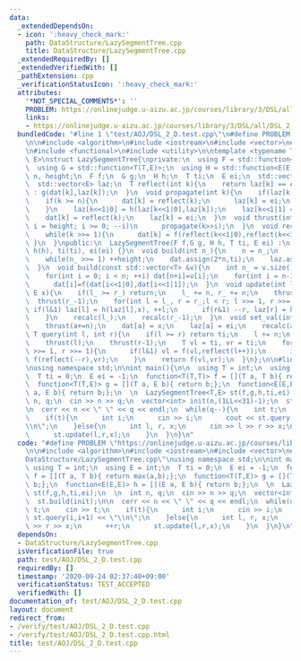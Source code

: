 ```yaml
---
data:
  _extendedDependsOn:
  - icon: ':heavy_check_mark:'
    path: DataStructure/LazySegmentTree.cpp
    title: DataStructure/LazySegmentTree.cpp
  _extendedRequiredBy: []
  _extendedVerifiedWith: []
  _pathExtension: cpp
  _verificationStatusIcon: ':heavy_check_mark:'
  attributes:
    '*NOT_SPECIAL_COMMENTS*': ''
    PROBLEM: https://onlinejudge.u-aizu.ac.jp/courses/library/3/DSL/all/DSL_2_D
    links:
    - https://onlinejudge.u-aizu.ac.jp/courses/library/3/DSL/all/DSL_2_D
  bundledCode: "#line 1 \"test/AOJ/DSL_2_D.test.cpp\"\n#define PROBLEM \"https://onlinejudge.u-aizu.ac.jp/courses/library/3/DSL/all/DSL_2_D\"\
    \n\n#include <algorithm>\n#include <iostream>\n#include <vector>\n#line 4 \"DataStructure/LazySegmentTree.cpp\"\
    \n#include <functional>\n#include <utility>\n\ntemplate <typename T, typename\
    \ E>\nstruct LazySegmentTree{\nprivate:\n  using F = std::function<T(T,T)>;\n\
    \  using G = std::function<T(T,E)>;\n  using H = std::function<E(E,E)>;\n  int\
    \ n, height;\n  F f;\n  G g;\n  H h;\n  T ti;\n  E ei;\n  std::vector<T> dat;\n\
    \  std::vector<E> laz;\n  T reflect(int k){\n    return laz[k] == ei ? dat[k]\
    \ : g(dat[k],laz[k]);\n  }\n  void propagate(int k){\n    if(laz[k] == ei) return;\n\
    \    if(k >= n){\n      dat[k] = reflect(k);\n      laz[k] = ei;\n      return;\n\
    \    }\n    laz[k<<1|0] = h(laz[k<<1|0],laz[k]);\n    laz[k<<1|1] = h(laz[k<<1|1],laz[k]);\n\
    \    dat[k] = reflect(k);\n    laz[k] = ei;\n  }\n  void thrust(int k){\n    for(int\
    \ i = height; i >= 0; --i)\n      propagate(k>>i);\n  }\n  void recalc(int k){\n\
    \    while(k >>= 1){\n      dat[k] = f(reflect(k<<1|0),reflect(k<<1|1));\n   \
    \ }\n  }\npublic:\n  LazySegmentTree(F f,G g, H h, T ti, E ei) :\n    f(f), g(g),\
    \ h(h), ti(ti), ei(ei) {}\n  void build(int n_){\n    n = n_;\n    height = 2;\n\
    \    while(n_ >>= 1) ++height;\n    dat.assign(2*n,ti);\n    laz.assign(2*n,ei);\n\
    \  }\n  void build(const std::vector<T> &v){\n    int n_ = v.size();\n    build(n_);\n\
    \    for(int i = 0; i < n; ++i) dat[n+i]=v[i];\n    for(int i = n-1; i >= 0; --i)\n\
    \      dat[i]=f(dat[i<<1|0],dat[i<<1|1]);\n  }\n  void update(int l_, int r_,\
    \ E x){\n    if(l_ >= r_) return;\n    l_ += n, r_ += n;\n    thrust(l_);\n  \
    \  thrust(r_-1);\n    for(int l = l_, r = r_;l < r; l >>= 1, r >>= 1){\n     \
    \ if(l&1) laz[l] = h(laz[l],x), ++l;\n      if(r&1) --r, laz[r] = h(laz[r],x);\n\
    \    }\n    recalc(l_);\n    recalc(r_-1);\n  }\n  void set_val(int a, T x){\n\
    \    thrust(a+=n);\n    dat[a] = x;\n    laz[a] = ei;\n    recalc(a);\n  }\n \
    \ T query(int l, int r){\n    if(l >= r) return ti;\n    l += n;\n    r += n;\n\
    \    thrust(l);\n    thrust(r-1);\n    T vl = ti, vr = ti;\n    for(; l < r; l\
    \ >>= 1, r >>= 1){\n      if(l&1) vl = f(vl,reflect(l++));\n      if(r&1) vr =\
    \ f(reflect(--r),vr);\n    }\n    return f(vl,vr);\n  }\n};\n\n#line 7 \"test/AOJ/DSL_2_D.test.cpp\"\
    \nusing namespace std;\n\nint main(){\n\n  using T = int;\n  using E = int;\n\
    \  T ti = 0;\n  E ei = -1;\n  function<T(T,T)> f = [](T a, T b){ return max(a,b);};\n\
    \  function<T(T,E)> g = [](T a, E b){ return b;};\n  function<E(E,E)> h = [](E\
    \ a, E b){ return b;};\n  \n  LazySegmentTree<T,E> st(f,g,h,ti,ei);\n  \n  int\
    \ n, q;\n  cin >> n >> q;\n  vector<int> init(n,(1LL<<31)-1);\n  st.build(init);\n\
    \n  cerr << n << \" \" << q << endl;\n  while(q--){\n    int t;\n    cin >> t;\n\
    \    if(t){\n      int i;\n      cin >> i;\n      cout << st.query(i,i+1) << \"\
    \\n\";\n    }else{\n      int l, r, x;\n      cin >> l >> r >> x;\n      ++r;\n\
    \      st.update(l,r,x);\n    }\n  }\n}\n"
  code: "#define PROBLEM \"https://onlinejudge.u-aizu.ac.jp/courses/library/3/DSL/all/DSL_2_D\"\
    \n\n#include <algorithm>\n#include <iostream>\n#include <vector>\n#include \"\
    DataStructure/LazySegmentTree.cpp\"\nusing namespace std;\n\nint main(){\n\n \
    \ using T = int;\n  using E = int;\n  T ti = 0;\n  E ei = -1;\n  function<T(T,T)>\
    \ f = [](T a, T b){ return max(a,b);};\n  function<T(T,E)> g = [](T a, E b){ return\
    \ b;};\n  function<E(E,E)> h = [](E a, E b){ return b;};\n  \n  LazySegmentTree<T,E>\
    \ st(f,g,h,ti,ei);\n  \n  int n, q;\n  cin >> n >> q;\n  vector<int> init(n,(1LL<<31)-1);\n\
    \  st.build(init);\n\n  cerr << n << \" \" << q << endl;\n  while(q--){\n    int\
    \ t;\n    cin >> t;\n    if(t){\n      int i;\n      cin >> i;\n      cout <<\
    \ st.query(i,i+1) << \"\\n\";\n    }else{\n      int l, r, x;\n      cin >> l\
    \ >> r >> x;\n      ++r;\n      st.update(l,r,x);\n    }\n  }\n}\n"
  dependsOn:
  - DataStructure/LazySegmentTree.cpp
  isVerificationFile: true
  path: test/AOJ/DSL_2_D.test.cpp
  requiredBy: []
  timestamp: '2020-09-24 02:37:40+09:00'
  verificationStatus: TEST_ACCEPTED
  verifiedWith: []
documentation_of: test/AOJ/DSL_2_D.test.cpp
layout: document
redirect_from:
- /verify/test/AOJ/DSL_2_D.test.cpp
- /verify/test/AOJ/DSL_2_D.test.cpp.html
title: test/AOJ/DSL_2_D.test.cpp
---
```


